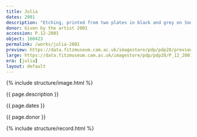 ```yaml
---
title: Julia
dates: 2001
description: "Etching, printed from two plates in black and grey on Somerset off-white paper, artist's proof outside the published edition of 35. Made for inclusion in the 'de-luxe' edition of the 2001 Royal Academy exhibition catalogue."
donor: Given by the artist 2001
accession: P.12-2001
object: 160423
permalink: /works/julia-2001
preview: https://data.fitzmuseum.cam.ac.uk/imagestore/pdp/pdp28/preview_P_12_2001.jpg
large: https://data.fitzmuseum.cam.ac.uk/imagestore/pdp/pdp28/P_12_2001.jpg
era: [julia]
layout: default
---
```

{% include structure/image.html %}

{{ page.description }}

{{ page.dates }}

{{ page.donor }}

{% include structure/record.html %}
